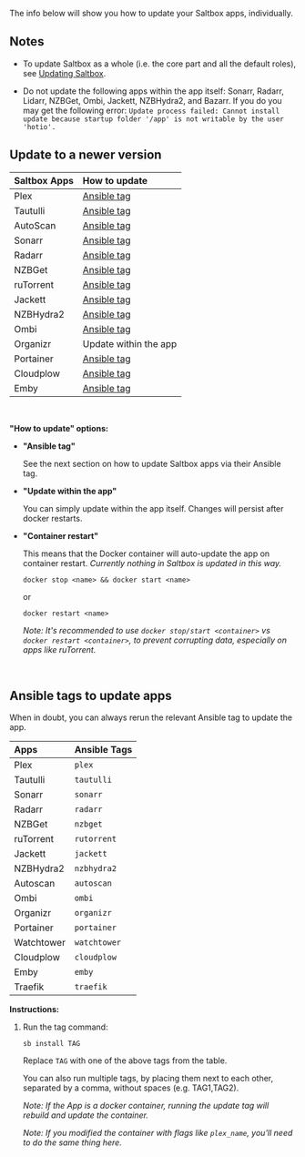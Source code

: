 The info below will show you how to update your Saltbox apps, individually.

## Notes

- To update Saltbox as a whole (i.e. the core part and all the default roles), see [Updating Saltbox](/../saltbox/basics/update.md#updating-saltbox).

- Do not update the following apps within the app itself: Sonarr, Radarr, Lidarr, NZBGet, Ombi, Jackett, NZBHydra2, and Bazarr. If you do you may get the following error: `Update process failed: Cannot install update because startup folder '/app' is not writable by the user 'hotio'.`

## Update to a newer version


| Saltbox Apps  | How to update         |
|:------------- |:--------------------- |
| Plex          | [Ansible tag](/../saltbox/basics/update.md#updating-apps) |
| Tautulli      | [Ansible tag](/../saltbox/basics/update.md#updating-apps) |
| AutoScan      | [Ansible tag](/../saltbox/basics/update.md#updating-apps) |
| Sonarr        | [Ansible tag](/../saltbox/basics/update.md#updating-apps) |
| Radarr        | [Ansible tag](/../saltbox/basics/update.md#updating-apps) |
| NZBGet        | [Ansible tag](/../saltbox/basics/update.md#updating-apps) |
| ruTorrent     | [Ansible tag](/../saltbox/basics/update.md#updating-apps) |
| Jackett       | [Ansible tag](/../saltbox/basics/update.md#updating-apps) |
| NZBHydra2     | [Ansible tag](/../saltbox/basics/update.md#updating-apps) |
| Ombi          | [Ansible tag](/../saltbox/basics/update.md#updating-apps) |
| Organizr      | Update within the app |
| Portainer     | [Ansible tag](/../saltbox/basics/update.md#updating-apps) |
| Cloudplow     | [Ansible tag](/../saltbox/basics/update.md#updating-apps) |
| Emby          | [Ansible tag](/../saltbox/basics/update.md#updating-apps) |
<br />


**"How to update" options:**

- **"Ansible tag"**

   See the next section on how to update Saltbox apps via their Ansible tag.

- **"Update within the app"**

   You can simply update within the app itself. Changes will persist after docker restarts.

- **"Container restart"**

   This means that the Docker container will auto-update the app on container restart.  _Currently nothing in Saltbox is updated in this way._

   ```
   docker stop <name> && docker start <name>
   ```
   or
   ```
   docker restart <name>
   ```

   _Note: It's recommended to use `docker stop/start <container>` vs `docker restart <container>`, to prevent corrupting data, especially on apps like ruTorrent._


<br />


## Ansible tags to update apps

When in doubt, you can always rerun the relevant Ansible tag to update the app.


| Apps                        | Ansible Tags    |
|:--------------------------- |:--------------- |
| Plex                        | `plex`          |
| Tautulli                    | `tautulli`      |
| Sonarr                      | `sonarr`        |
| Radarr                      | `radarr`        |
| NZBGet                      | `nzbget`        |
| ruTorrent                   | `rutorrent`     |
| Jackett                     | `jackett`       |
| NZBHydra2                   | `nzbhydra2`     |
| Autoscan                    | `autoscan`      |
| Ombi                        | `ombi`          |
| Organizr                    | `organizr`      |
| Portainer                   | `portainer`     |
| Watchtower                  | `watchtower`    |
| Cloudplow                   | `cloudplow`     |
| Emby                        | `emby`          |
| Traefik                     | `traefik`       |


**Instructions:**

1. Run the tag command:

   ```
   sb install TAG
   ```

   Replace `TAG` with one of the above tags from the table.

   You can also run multiple tags, by placing them next to each other, separated by a comma, without spaces (e.g. TAG1,TAG2).

   _Note: If the App is a docker container, running the update tag will rebuild and update the container._

   _Note: If you modified the container with flags like `plex_name`, you'll need to do the same thing here._
